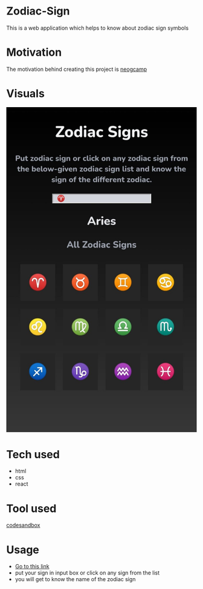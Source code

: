 # Zodiac-Sign
This is a web application which helps to know about zodiac sign symbols

# Motivation
The motivation behind creating this project is [neogcamp](https://neog.camp/)

# Visuals
![screen image](./image/screen.jpeg "a title")

# Tech used
* html
* css
* react

# Tool used
 [codesandbox](https://codesandbox.io/s/h1t13?file=/src/styles.css)
 
# Usage
* [Go to this link](https://h1t13.csb.app/)
* put your sign in input box or click on any sign from the list
* you will get to know the name of the zodiac sign 
